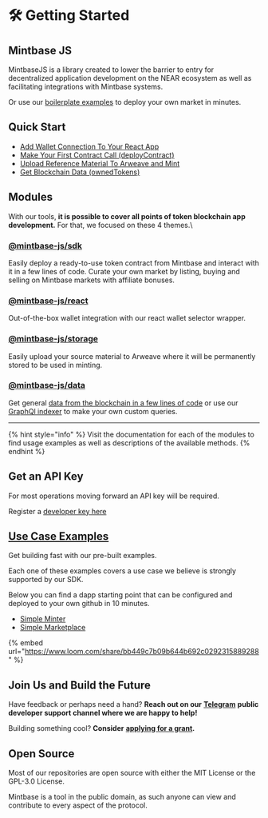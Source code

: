 # 🛠 Getting Started

## Mintbase JS

MintbaseJS is a library created to lower the barrier to entry for decentralized application development on the NEAR ecosystem as well as facilitating integrations with Mintbase systems.



Or use our [boilerplate examples](../examples/) to deploy your own market in minutes.

## Quick Start

* [Add Wallet Connection To Your React App](add-wallet-connection-to-your-react-app.md)
* [Make Your First Contract Call (deployContract)](make-your-first-contract-call-deploycontract.md)
* [Upload Reference Material To Arweave and Mint](upload-reference-material-to-arweave-and-mint.md)
* [Get Blockchain Data (ownedTokens)](get-blockchain-data-ownedtokens.md)

## Modules

With our tools, **it is possible to cover all points of token blockchain app development.** For that, we focused on these 4 themes.\


### [@mintbase-js/sdk](./#mintbase-js-sdk)

Easily deploy a ready-to-use token contract from Mintbase and interact with it in a few lines of code. Curate your own market by listing, buying and selling on Mintbase markets with affiliate bonuses.&#x20;

### ****[**@mintbase-js/react**](./#mintbase-js-react)****

Out-of-the-box wallet integration with our react wallet selector wrapper.

### ****[**@mintbase-js/storage**](../../mintbase-sdk-ref/packages/storage/)****

Easily upload your source material to Arweave where it will be permanently stored to be used in minting.

### [@mintbase-js/data](../../mintbase-sdk-ref/packages/data/)

Get general [data from the blockchain in a few lines of code](../../mintbase-sdk-ref/packages/data/) or use our [GraphQl indexer](../read-data/mintbase-graph.md) to make your own custom queries.&#x20;

****

{% hint style="info" %}
Visit the documentation for each of the modules to find usage examples as well as descriptions of the available methods.
{% endhint %}

## Get an API Key

For most operations moving forward an API key will be required.

Register a [developer key here](https://www.mintbase.io/developer)

## [Use Case Examples](../examples/)

Get building fast with our pre-built examples.

Each one of these examples covers a use case we believe is strongly supported by our SDK.

Below you can find a dapp starting point that can be configured and deployed to your own github in 10 minutes.

* [Simple Minter](https://github.com/Mintbase/examples/blob/main/simple-minter)
* [Simple Marketplace](https://github.com/Mintbase/examples/blob/main/simple-marketplace)

{% embed url="https://www.loom.com/share/bb449c7b09b644b692c0292315889288" %}

## Join Us and Build the Future

Have feedback or perhaps need a hand? **Reach out on our** [**Telegram**](https://t.me/mintdev) **public developer support channel where we are happy to help!**

Building something cool? **Consider** [**applying for a grant**](https://github.com/Mintbase/Grants-Program)**.**

## Open Source

Most of our repositories are open source with either the MIT License or the GPL-3.0 License.

Mintbase is a tool in the public domain, as such anyone can view and contribute to every aspect of the protocol.

